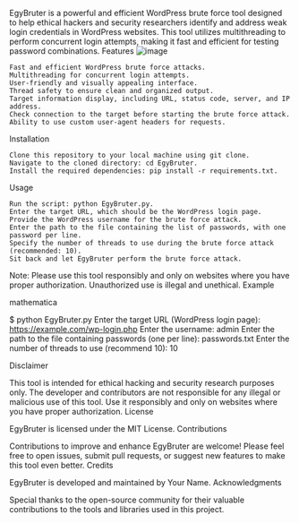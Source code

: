 EgyBruter is a powerful and efficient WordPress brute force tool designed to help ethical hackers and security researchers identify and address weak login credentials in WordPress websites. This tool utilizes multithreading to perform concurrent login attempts, making it fast and efficient for testing password combinations.
Features
![image](https://github.com/dragonked2/Egybruter/assets/66541902/26b4c217-3c03-4a2b-a46e-07ed8770d5e9)


    Fast and efficient WordPress brute force attacks.
    Multithreading for concurrent login attempts.
    User-friendly and visually appealing interface.
    Thread safety to ensure clean and organized output.
    Target information display, including URL, status code, server, and IP address.
    Check connection to the target before starting the brute force attack.
    Ability to use custom user-agent headers for requests.

Installation

    Clone this repository to your local machine using git clone.
    Navigate to the cloned directory: cd EgyBruter.
    Install the required dependencies: pip install -r requirements.txt.

Usage

    Run the script: python EgyBruter.py.
    Enter the target URL, which should be the WordPress login page.
    Provide the WordPress username for the brute force attack.
    Enter the path to the file containing the list of passwords, with one password per line.
    Specify the number of threads to use during the brute force attack (recommended: 10).
    Sit back and let EgyBruter perform the brute force attack.

Note: Please use this tool responsibly and only on websites where you have proper authorization. Unauthorized use is illegal and unethical.
Example

mathematica

$ python EgyBruter.py
Enter the target URL (WordPress login page): https://example.com/wp-login.php
Enter the username: admin
Enter the path to the file containing passwords (one per line): passwords.txt
Enter the number of threads to use (recommend 10): 10

Disclaimer

This tool is intended for ethical hacking and security research purposes only. The developer and contributors are not responsible for any illegal or malicious use of this tool. Use it responsibly and only on websites where you have proper authorization.
License

EgyBruter is licensed under the MIT License.
Contributions

Contributions to improve and enhance EgyBruter are welcome! Please feel free to open issues, submit pull requests, or suggest new features to make this tool even better.
Credits

EgyBruter is developed and maintained by Your Name.
Acknowledgments

Special thanks to the open-source community for their valuable contributions to the tools and libraries used in this project.

